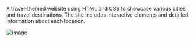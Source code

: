 A travel-themed website using HTML and CSS to showcase various cities and travel destinations. The site includes interactive elements and detailed information about each location.

![image](https://github.com/Karim-Hal/TravelPage/assets/143904604/cb781167-472e-40b3-b672-e2b9120a7749)
